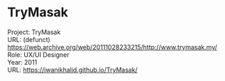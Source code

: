 # TryMasak

Project: TryMasak  
URL: (defunct) https://web.archive.org/web/20111028233215/http://www.trymasak.my/  
Role: UX/UI Designer  
Year: 2011  
URL: https://iwanikhalid.github.io/TryMasak/
